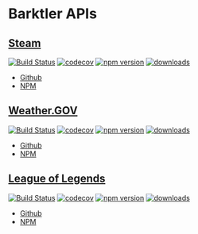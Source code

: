 # Barktler APIs

## [Steam](https://github.com/Barktler/API-Steam)

[![Build Status](https://travis-ci.com/Barktler/API-Steam.svg?branch=master)](https://travis-ci.com/Barktler/API-Steam)
[![codecov](https://codecov.io/gh/Barktler/API-Steam/branch/master/graph/badge.svg)](https://codecov.io/gh/Barktler/API-Steam)
[![npm version](https://badge.fury.io/js/%40barktler-api%2Fsteam.svg)](https://badge.fury.io/js/%40barktler-api%2Fsteam)
[![downloads](https://img.shields.io/npm/dm/@barktler-api/steam.svg)](https://www.npmjs.com/package/@barktler-api/steam)

-   [Github](//github.com/Barktler/API-Steam)
-   [NPM](//www.npmjs.com/package/@barktler-api/steam)

## [Weather.GOV](https://github.com/Barktler/API-Weather-Dot-Gov)

[![Build Status](https://travis-ci.com/Barktler/API-Weather-Dot-Gov.svg?branch=master)](https://travis-ci.com/Barktler/API-Weather-Dot-Gov)
[![codecov](https://codecov.io/gh/Barktler/API-Weather-Dot-Gov/branch/master/graph/badge.svg)](https://codecov.io/gh/Barktler/API-Weather-Dot-Gov)
[![npm version](https://badge.fury.io/js/%40barktler-api%2Fweather-dot-gov.svg)](https://badge.fury.io/js/%40barktler-api%2Fweather-dot-gov)
[![downloads](https://img.shields.io/npm/dm/@barktler-api/weather-dot-gov.svg)](https://www.npmjs.com/package/@barktler-api/weather-dot-gov)

-   [Github](//github.com/Barktler/API-Weather-Dot-Gov)
-   [NPM](//www.npmjs.com/package/@barktler-api/weather-dot-gov)

## [League of Legends](https://github.com/Barktler/API-League-Of-Legends)

[![Build Status](https://travis-ci.com/Barktler/API-League-Of-Legends.svg?branch=master)](https://travis-ci.com/Barktler/API-League-Of-Legends)
[![codecov](https://codecov.io/gh/Barktler/API-League-Of-Legends/branch/master/graph/badge.svg)](https://codecov.io/gh/Barktler/API-League-Of-Legends)
[![npm version](https://badge.fury.io/js/%40barktler-api%2Fleague-of-legends.svg)](https://badge.fury.io/js/%40barktler-api%2Fleague-of-legends)
[![downloads](https://img.shields.io/npm/dm/@barktler-api/league-of-legends.svg)](https://www.npmjs.com/package/@barktler-api/league-of-legends)

-   [Github](//github.com/Barktler/API-League-Of-Legends)
-   [NPM](//www.npmjs.com/package/@barktler-api/league-of-legends)
